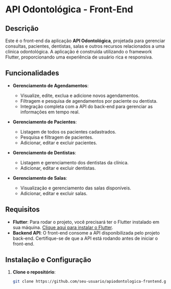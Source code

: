 # API Odontológica - Front-End

## Descrição

Este é o front-end da aplicação **API Odontológica**, projetada para gerenciar consultas, pacientes, dentistas, salas e outros recursos relacionados a uma clínica odontológica. A aplicação é construída utilizando o framework Flutter, proporcionando uma experiência de usuário rica e responsiva.

## Funcionalidades

- **Gerenciamento de Agendamentos**: 
  - Visualize, edite, exclua e adicione novos agendamentos.
  - Filtragem e pesquisa de agendamentos por paciente ou dentista.
  - Integração completa com a API do back-end para gerenciar as informações em tempo real.

- **Gerenciamento de Pacientes**:
  - Listagem de todos os pacientes cadastrados.
  - Pesquisa e filtragem de pacientes.
  - Adicionar, editar e excluir pacientes.

- **Gerenciamento de Dentistas**:
  - Listagem e gerenciamento dos dentistas da clínica.
  - Adicionar, editar e excluir dentistas.

- **Gerenciamento de Salas**:
  - Visualização e gerenciamento das salas disponíveis.
  - Adicionar, editar e excluir salas.

## Requisitos

- **Flutter**: Para rodar o projeto, você precisará ter o Flutter instalado em sua máquina. [Clique aqui para instalar o Flutter](https://flutter.dev/docs/get-started/install).
- **Backend API**: O front-end consome a API disponibilizada pelo projeto back-end. Certifique-se de que a API está rodando antes de iniciar o front-end.

## Instalação e Configuração

1. **Clone o repositório**:
   ```bash
   git clone https://github.com/seu-usuario/apiodontologica-frontend.git

